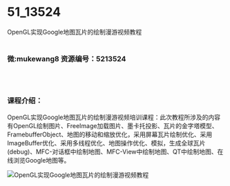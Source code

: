 # 51_13524
OpenGL实现Google地图瓦片的绘制漫游视频教程
<br/></br>
<h3>微:mukewang8 资源编号：5213524</h3>
<br/></br>
<h3>课程介绍：</h3>
<p><a title="查看与 OpenGL 相关的文章" target="_blank">OpenGL</a>实现Google地图瓦片的绘制漫游视频培训课程：此次教程所涉及的内容有<a title="查看与 OpenGL 相关的文章" target="_blank">OpenGL</a>绘制图片、FreeImage加载图片、墨卡托投影、瓦片的金字塔模型、FramebufferObject、地图的移动和缩放优化，采用屏幕瓦片绘制优化、采用ImageBuffer优化、采用多线程优化、地图操作优化、模拟，生成全球瓦片(debug)、MFC-对话框中绘制地图、MFC-View中绘制地图、QT中绘制地图、在线浏览Google地图等。</p>
<p><img src="https://www.ko996.com/wp-content/uploads/img/2020/05/1-186-300x189.png" alt="OpenGL实现Google地图瓦片的绘制漫游视频教程"></p>
